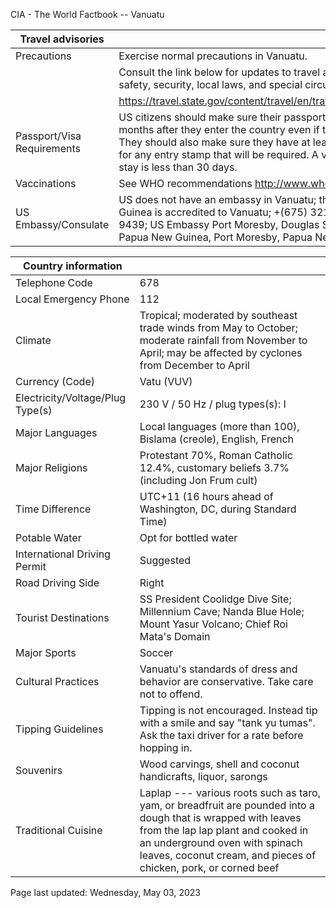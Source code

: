 CIA - The World Factbook -- Vanuatu

| Travel advisories | |
| --- | --- |
| Precautions | Exercise normal precautions in Vanuatu. |
| | Consult the link below for updates to travel advisories and statements on safety, security, local laws, and special circumstances in this country. |
| | <https://travel.state.gov/content/travel/en/traveladvisories/traveladvisories.html> |
| Passport/Visa Requirements | US citizens should make sure their passport will not expire for at least 6 months after they enter the country even if they do not intend to stay that long. They should also make sure they have at least 1 blank page in their passport for any entry stamp that will be required. A visa is not required as long as the stay is less than 30 days. |
| Vaccinations | See WHO recommendations  <http://www.who.int/> |
| US Embassy/Consulate | US does not have an embassy in Vanuatu; the US Ambassador to Papua New Guinea is accredited to Vanuatu; +(675) 321-1455; EMER: +(675) 7200-9439; US Embassy Port Moresby, Douglas Street, adjacent to the Bank of Papua New Guinea, Port Moresby, Papua New Guinea |

| Country information |  |
| --- | --- |
| Telephone Code | 678 |
| Local Emergency Phone | 112 |
| Climate | Tropical; moderated by southeast trade winds from May to October; moderate rainfall from November to April; may be affected by cyclones from December to April |
| Currency (Code) | Vatu (VUV) |
| Electricity/Voltage/Plug Type(s) | 230 V / 50 Hz / plug types(s): I |
| Major Languages | Local languages (more than 100), Bislama (creole), English, French |
| Major Religions | Protestant 70%, Roman Catholic 12.4%, customary beliefs 3.7% (including Jon Frum cult) |
| Time Difference | UTC+11 (16 hours ahead of Washington, DC, during Standard Time) |
| Potable Water | Opt for bottled water |
| International Driving Permit | Suggested |
| Road Driving Side | Right |
| Tourist Destinations | SS President Coolidge Dive Site; Millennium Cave; Nanda Blue Hole; Mount Yasur Volcano; Chief Roi Mata's Domain |
| Major Sports | Soccer |
| Cultural Practices | Vanuatu's standards of dress and behavior are conservative. Take care not to offend. |
| Tipping Guidelines | Tipping is not encouraged. Instead tip with a smile and say "tank yu tumas". Ask the taxi driver for a rate before hopping in. |
| Souvenirs | Wood carvings, shell and coconut handicrafts, liquor, sarongs |
| Traditional Cuisine | Laplap --- various roots such as taro, yam, or breadfruit are pounded into a dough that is wrapped with leaves from the lap lap plant and cooked in an underground oven with spinach leaves, coconut cream, and pieces of chicken, pork, or corned beef |

Page last updated: Wednesday, May 03, 2023
